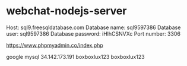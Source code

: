 # webchat-nodejs-server
 
Host: sql9.freesqldatabase.com
Database name: sql9597386
Database user: sql9597386
Database password: iHlhCSNVXc
Port number: 3306

https://www.phpmyadmin.co/index.php

google mysql
34.142.173.191
boxboxlux123
boxboxlux123
